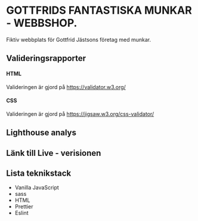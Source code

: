 # GOTTFRIDS FANTASTISKA MUNKAR - WEBBSHOP.

Fiktiv webbplats för Gottfrid Jästsons företag med munkar.



## Valideringsrapporter


#### HTML

Valideringen är gjord på https://validator.w3.org/

#### CSS

Valideringen är gjord på https://jigsaw.w3.org/css-validator/

## Lighthouse analys

## Länk till Live - verisionen

## Lista teknikstack

- Vanilla JavaScript
- sass
- HTML
- Prettier
- Eslint

